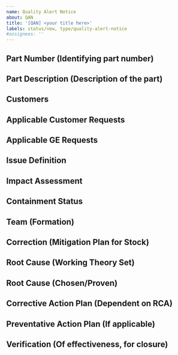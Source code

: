 ```yaml
---
name: Quality Alert Notice
about: QAN
title: '[QAN] <your title here>'
labels: status/new, type/quality-alert-notice
#assignees: ''
---
```

## Part Number (Identifying part number)




## Part Description (Description of the part)




## Customers




## Applicable Customer Requests




## Applicable GE Requests




## Issue Definition




## Impact Assessment




## Containment Status




## Team (Formation)




## Correction (Mitigation Plan for Stock)




## Root Cause (Working Theory Set)




## Root Cause (Chosen/Proven)




## Corrective Action Plan (Dependent on RCA)




## Preventative Action Plan (If applicable)




## Verification (Of effectiveness, for closure)



